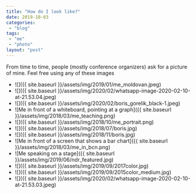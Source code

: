 ```yaml
---
title: "How do I look like?"
date: 2019-10-03
categories: 
 - "blog"
tags: 
 - "me"
 - "photo"
layout: "post"
---
```


From time to time, people (mostly conference organizers) ask for a picture of mine. Feel free using any of these images

* ![]({{ site.baseurl }}/assets/img/2019/01/me_moldovan.jpeg)
* ![]({{ site.baseurl }}/assets/img/2020/02/whatsapp-image-2020-02-10-at-21.53.04.jpeg)
* ![]({{ site.baseurl }}/assets/img/2020/02/boris_gorelik_black-1.jpeg)
* ![Me in front of a whiteboard, pointing at a graph]({{ site.baseurl }}/assets/img/2018/03/me_teaching.png)
* ![]({{ site.baseurl }}/assets/img/2018/10/me_portrait.png)
* ![]({{ site.baseurl }}/assets/img/2018/07/boris.jpg)
* ![]({{ site.baseurl }}/assets/img/2018/11/boris.jpg)
* ![Me in front of a screen that shows a bar chart]({{ site.baseurl }}/assets/img/2018/03/me_in_bcn.png)
* ![Me speaking on a stage]({{ site.baseurl }}/assets/img/2019/06/ndr_featured.jpg)
* ![]({{ site.baseurl }}/assets/img/2019/09/2017color.jpg)
* ![]({{ site.baseurl }}/assets/img/2019/09/2015color_medium.jpg)
* ![]({{ site.baseurl }}/assets/img/2020/02/whatsapp-image-2020-02-10-at-21.53.03.jpeg)
